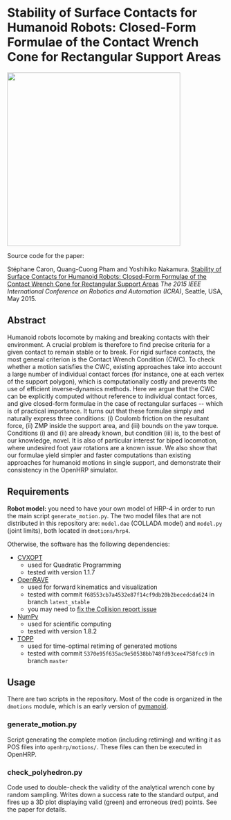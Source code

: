 # Stability of Surface Contacts for Humanoid Robots: Closed-Form Formulae of the Contact Wrench Cone for Rectangular Support Areas

<img src="https://scaron.info/images/icra-2015.png" width="400">

Source code for the paper:

Stéphane Caron, Quang-Cuong Pham and Yoshihiko Nakamura.  [Stability of Surface
Contacts for Humanoid Robots: Closed-Form Formulae of the Contact Wrench Cone
for Rectangular Support Areas](https://scaron.info/research/icra-2015.html)
*The 2015 IEEE International Conference on Robotics and Automation (ICRA)*,
Seattle, USA, May 2015.

## Abstract

Humanoid robots locomote by making and breaking contacts with their
environment. A crucial problem is therefore to find precise criteria for
a given contact to remain stable or to break. For rigid surface contacts, the
most general criterion is the Contact Wrench Condition (CWC). To check whether
a motion satisfies the CWC, existing approaches take into account a large
number of individual contact forces (for instance, one at each vertex of the
support polygon), which is computationally costly and prevents the use of
efficient inverse-dynamics methods. Here we argue that the CWC can be
explicitly computed without reference to individual contact forces, and give
closed-form formulae in the case of rectangular surfaces -- which is of
practical importance. It turns out that these formulae simply and naturally
express three conditions: (i) Coulomb friction on the resultant force, (ii) ZMP
inside the support area, and (iii) bounds on the yaw torque. Conditions (i) and
(ii) are already known, but condition (iii) is, to the best of our knowledge,
novel. It is also of particular interest for biped locomotion, where undesired
foot yaw rotations are a known issue. We also show that our formulae yield
simpler and faster computations than existing approaches for humanoid motions
in single support, and demonstrate their consistency in the OpenHRP simulator. 

## Requirements

**Robot model:** you need to have your own model of HRP-4 in order to run the
main script `generate_motion.py`. The two model files that are not distributed
in this repository are: `model.dae` (COLLADA model) and `model.py` (joint
limits), both located in `dmotions/hrp4`.

Otherwise, the software has the following dependencies:

- [CVXOPT](http://cvxopt.org/)
  - used for Quadratic Programming
  - tested with version 1.1.7
- [OpenRAVE](https://github.com/rdiankov/openrave)
  - used for forward kinematics and visualization
  - tested with commit `f68553cb7a4532e87f14cf9db20b2becedcda624` in branch
    `latest_stable`
  - you may need to [fix the Collision report issue](https://github.com/rdiankov/openrave/issues/333#issuecomment-72191884)
- [NumPy](http://www.numpy.org/)
  - used for scientific computing
  - tested with version 1.8.2
- [TOPP](https://github.com/quangounet/TOPP)
  - used for time-optimal retiming of generated motions
  - tested with commit `5370e95f635ac9e50538bb748fd93cee4758fcc9` in branch
    `master`

## Usage

There are two scripts in the repository. Most of the code is organized in the
`dmotions` module, which is an early version of
[pymanoid](https://github.com/Tastalian/pymanoid).

### generate\_motion.py

Script generating the complete motion (including retiming) and writing it as
POS files into `openhrp/motions/`. These files can then be executed in OpenHRP.

### check\_polyhedron.py

Code used to double-check the validity of the analytical wrench cone by random
sampling. Writes down a success rate to the standard output, and fires up a 3D
plot displaying valid (green) and erroneous (red) points. See the paper for
details.
